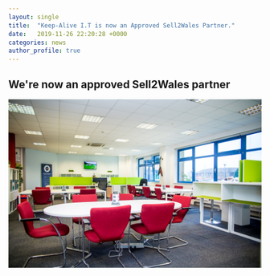 ```yaml
---
layout: single
title:  "Keep-Alive I.T is now an Approved Sell2Wales Partner."
date:   2019-11-26 22:20:28 +0000
categories: news
author_profile: true
---
```


## We're now an approved Sell2Wales partner
<img class="lazy" src="/assets/images/welsh-ice.jpg" />

